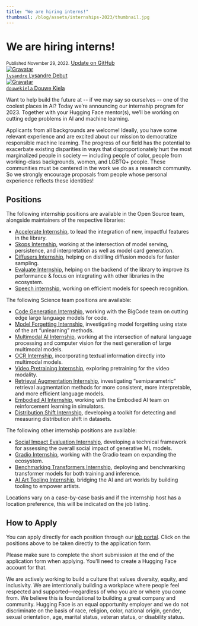 ```yaml
---
title: "We are hiring interns!"
thumbnail: /blog/assets/internships-2023/thumbnail.jpg
---
```


<h1>
     We are hiring interns!
</h1>

<div class="blog-metadata">
    <small>Published November 29, 2022.</small>
    <a target="_blank" class="btn no-underline text-sm mb-5 font-sans" href="https://github.com/huggingface/blog/blob/main/ai-residency.md">
        Update on GitHub
    </a>
</div>

<div class="author-card">
    <a href="/lysandre">
        <img class="avatar avatar-user" src="https://aeiljuispo.cloudimg.io/v7/https://s3.amazonaws.com/moonup/production/uploads/1594147310023-5e3aec01f55e2b62848a5217.jpeg?w=200&h=200&f=face" title="Gravatar">
        <div class="bfc">
            <code>lysandre</code>
            <span class="fullname">Lysandre Debut</span>
        </div>
    </a>
    <a href="/douwekiela">
        <img class="avatar avatar-user" src="https://aeiljuispo.cloudimg.io/v7/https://s3.amazonaws.com/moonup/production/uploads/1641847245435-61dc997715b47073db1620dc.jpeg?w=200&h=200&f=face" title="Gravatar">
        <div class="bfc">
            <code>douwekiela</code>
            <span class="fullname">Douwe Kiela</span>
        </div>
    </a>
</div>

Want to help build the future at -- if we may say so ourselves -- one of the coolest places in AI? Today we’re announcing our internship program for 2023. Together with your Hugging Face mentor(s), we’ll be working on cutting edge problems in AI and machine learning.

Applicants from all backgrounds are welcome! Ideally, you have some relevant experience and are excited about our mission to democratize responsible machine learning. The progress of our field has the potential to exacerbate existing disparities in ways that disproportionately hurt the most marginalized people in society — including people of color, people from working-class backgrounds, women, and LGBTQ+ people. These communities must be centered in the work we do as a research community. So we strongly encourage proposals from people whose personal experience reflects these identities!

## Positions

The following internship positions are available in the Open Source team, alongside maintainers of the respective libraries:

* [Accelerate Internship](https://huggingface.workable.com/jobs/2825962), to lead the integration of new, impactful features in the library.
* [Skops Internship](https://huggingface.workable.com/jobs/2826037), working at the intersection of model serving, persistence, and interpretation as well as model card generation.
* [Diffusers Internship](https://huggingface.workable.com/jobs/2826060), helping on distilling diffusion models for faster sampling.
* [Evaluate Internship](https://huggingface.workable.com/jobs/2826095), helping on the backend of the library to improve its performance & focus on integrating with other libraries in the ecosystem.
* [Speech internship](https://huggingface.workable.com/jobs/2826063), working on efficient models for speech recognition.

The following Science team positions are available:

* [Code Generation Internship](https://huggingface.workable.com/jobs/2826098), working with the BigCode team on cutting edge large language models for code.
* [Model Forgetting Internship](https://huggingface.workable.com/jobs/2826105), investigating model forgetting using state of the art “unlearning” methods.
* [Multimodal AI Internship](https://huggingface.workable.com/jobs/2826106), working at the intersection of natural language processing and computer vision for the next generation of large multimodal models.
* [OCR Internship](https://huggingface.workable.com/jobs/2832512), incorporating textual information directly into multimodal models.
* [Video Pretraining Internship](https://huggingface.workable.com/jobs/2832513), exploring pretraining for the video modality.
* [Retrieval Augmentation Internship](https://huggingface.workable.com/jobs/2832515), investigating “semiparametric” retrieval augmentation methods for more consistent, more interpretable, and more efficient language models.
* [Embodied AI Internship](https://huggingface.workable.com/jobs/2797383), working with the Embodied AI team on reinforcement learning in simulators.
* [Distribution Shift Internship](https://huggingface.workable.com/jobs/2832524), developing a toolkit for detecting and measuring distribution shift in datasets.

The following other internship positions are available:

* [Social Impact Evaluation Internship](https://huggingface.workable.com/jobs/2826102), developing a technical framework for assessing the overall social impact of generative ML models.
* [Gradio Internship](https://huggingface.workable.com/jobs/2832520), working with the Gradio team on expanding the ecosystem.
* [Benchmarking Transformers Internship](https://apply.workable.com/huggingface/j/17BC19A84B), deploying and benchmarking transformer models for both training and inference.
* [AI Art Tooling Internship](https://huggingface.workable.com/jobs/2832517), bridging the AI and art worlds by building tooling to empower artists.

Locations vary on a case-by-case basis and if the internship host has a location preference, this will be indicated on the job listing.

## How to Apply

You can apply directly for each position through our [job portal](https://huggingface.workable.com/). Click on the positions above to be taken directly to the application form.

Please make sure to complete the short submission at the end of the application form when applying. You'll need to create a Hugging Face account for that.

We are actively working to build a culture that values diversity, equity, and inclusivity. We are intentionally building a workplace where people feel respected and supported—regardless of who you are or where you come from. We believe this is foundational to building a great company and community. Hugging Face is an equal opportunity employer and we do not discriminate on the basis of race, religion, color, national origin, gender, sexual orientation, age, marital status, veteran status, or disability status.
